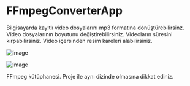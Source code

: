 # FFmpegConverterApp

Bilgisayarda kayıtlı video dosyalarını mp3 formatına dönüştürebilirsinz.
Video dosyalarının boyutunu değiştirebilirsiniz.
Videoların süresini kırpabilirsiniz.
Video içersinden resim kareleri alabilirsiniz.

![image](https://github.com/user-attachments/assets/cf4e3d2e-c7e6-4f57-8a0c-a5113695bb8e)


![image](https://github.com/user-attachments/assets/4d44fdc8-87e0-4b31-9d8a-f262c21d2693)





FFmpeg kütüphanesi.
Proje ile aynı dizinde olmasına dikkat ediniz.
